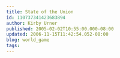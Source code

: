 ```yaml
---
title: State of the Union
id: 110737341423683894
author: Kirby Urner
published: 2005-02-02T10:55:00.000-08:00
updated: 2006-11-15T11:42:54.052-08:00
blog: world_game
tags: 
---
```


